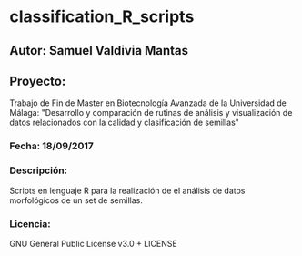# classification_R_scripts

## Autor: Samuel Valdivia Mantas
## Proyecto: 
Trabajo de Fin de Master en Biotecnología Avanzada de la Universidad de Málaga: "Desarrollo y comparación de rutinas de análisis y visualización de datos relacionados con la calidad y clasificación de semillas"
### Fecha: 18/09/2017
### Descripción:
Scripts en lenguaje R para la realización de el análisis de datos morfológicos de un set de semillas.

### Licencia:
GNU General Public License v3.0 + LICENSE

